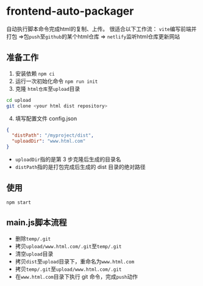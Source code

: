 # frontend-auto-packager

自动执行脚本命令完成html的复制、上传。
很适合以下工作流：
`vite`编写前端并打包 =>包`push`至`github`的某个html仓库 => `netlify`监听html仓库更新网站

## 准备工作

1. 安装依赖 `npm ci`
2. 运行一次初始化命令 `npm run init`
3. 克隆 `html仓库`至`upload`目录

```sh
cd upload
git clone <your html dist repository>
```

4. 填写配置文件 config.json

```json
{
  "distPath": "/myproject/dist",
  "uploadDir": "www.html.com"
}
```

- `uploadDir`指的是第 3 步克隆后生成的目录名
- `distPath`指的是打包完成后生成的 dist 目录的绝对路径

## 使用

`npm start`

## main.js脚本流程

- 删除`temp/.git`
- 拷贝`upload/www.html.com/.git`至`temp/.git`
- 清空`upload`目录
- 拷贝`dist`至`upload`目录下，重命名为`www.html.com`
- 拷贝`temp/.git`至`upload/www.html.com/.git`
- 在`www.html.com`目录下执行 git 命令，完成`push`动作
